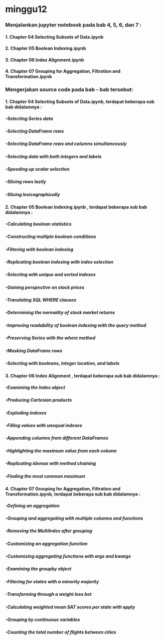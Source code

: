 # minggu12

### Menjalankan jupyter notebook pada bab 4, 5, 6, dan 7 :
#### 1. Chapter 04 Selecting Subsets of Data.ipynb
#### 2. Chapter 05 Boolean Indexing.ipynb
#### 3. Chapter 06 Index Alignment.ipynb
#### 4. Chapter 07 Grouping for Aggregation, Filtration and Transformation.ipynb

### Mengerjakan source code pada bab - bab tersebut:
#### 1. Chapter 04 Selecting Subsets of Data.ipynb, terdapat beberapa sub bab didalamnya :
##### -Selecting Series data
##### -Selecting DataFrame rows
##### -Selecting DataFrame rows and columns simultaneously
##### -Selecting data with both integers and labels
##### -Speeding up scalar selection
##### -Slicing rows lazily
##### -Slicing lexicographically

#### 2. Chapter 05 Boolean Indexing.ipynb , terdapat beberapa sub bab didalamnya :
##### -Calculating boolean statistics
##### -Constructing multiple boolean conditions
##### -Filtering with boolean indexing
##### -Replicating boolean indexing with index selection
##### -Selecting with unique and sorted indexes
##### -Gaining perspective on stock prices
##### -Translating SQL WHERE clauses
##### -Determining the normality of stock market returns
##### -Improving readability of boolean indexing with the query method
##### -Preserving Series with the where method
##### -Masking DataFrame rows
##### -Selecting with booleans, integer location, and labels

#### 3. Chapter 06 Index Alignment , terdapat beberapa sub bab didalamnya :
##### -Examining the Index object
##### -Producing Cartesian products
##### -Exploding indexes
##### -Filling values with unequal indexes
##### -Appending columns from different DataFrames
##### -Highlighting the maximum value from each column
##### -Replicating idxmax with method chaining
##### -Finding the most common maximum

#### 4. Chapter 07 Grouping for Aggregation, Filtration and Transformation.ipynb, terdapat beberapa sub bab didalamnya :
##### -Defining an aggregation
##### -Grouping and aggregating with multiple columns and functions
##### -Removing the MultiIndex after grouping
##### -Customizing an aggregation function
##### -Customizing aggregating functions with args and kwargs
##### -Examining the groupby object
##### -Filtering for states with a minority majority
##### -Transforming through a weight loss bet
##### -Calculating weighted mean SAT scores per state with apply
##### -Grouping by continuous variables
##### -Counting the total number of flights between cities
